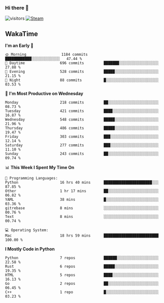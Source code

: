 ### Hi there 👋

![visitors](https://visitor-badge.glitch.me/badge?page_id=zhourunlai)
[![Steam](https://img.shields.io/badge/dynamic/json?url=https%3A%2F%2Fapi.swo.moe%2Fstats%2Fsteamgames%2F76561198285156854&query=count&color=0b1a37&label=Steam&labelColor=134375&logo=steam&suffix=+games&cacheSeconds=3600)](http://steamcommunity.com/profiles/76561198285156854)

## WakaTime
<!--START_SECTION:waka-->
**I'm an Early 🐤** 

```text
🌞 Morning                1184 commits        ████████████░░░░░░░░░░░░░   47.44 % 
🌆 Daytime                696 commits         ███████░░░░░░░░░░░░░░░░░░   27.88 % 
🌃 Evening                528 commits         █████░░░░░░░░░░░░░░░░░░░░   21.15 % 
🌙 Night                  88 commits          █░░░░░░░░░░░░░░░░░░░░░░░░   03.53 % 
```
📅 **I'm Most Productive on Wednesday** 

```text
Monday                   218 commits         ██░░░░░░░░░░░░░░░░░░░░░░░   08.73 % 
Tuesday                  421 commits         ████░░░░░░░░░░░░░░░░░░░░░   16.87 % 
Wednesday                548 commits         █████░░░░░░░░░░░░░░░░░░░░   21.96 % 
Thursday                 486 commits         █████░░░░░░░░░░░░░░░░░░░░   19.47 % 
Friday                   303 commits         ███░░░░░░░░░░░░░░░░░░░░░░   12.14 % 
Saturday                 277 commits         ███░░░░░░░░░░░░░░░░░░░░░░   11.10 % 
Sunday                   243 commits         ██░░░░░░░░░░░░░░░░░░░░░░░   09.74 % 
```


📊 **This Week I Spent My Time On** 

```text
💬 Programming Languages: 
Python                   16 hrs 40 mins      ██████████████████████░░░   87.85 % 
Other                    1 hr 17 mins        ██░░░░░░░░░░░░░░░░░░░░░░░   06.82 % 
YAML                     38 mins             █░░░░░░░░░░░░░░░░░░░░░░░░   03.36 % 
gitrebase                8 mins              ░░░░░░░░░░░░░░░░░░░░░░░░░   00.76 % 
Text                     8 mins              ░░░░░░░░░░░░░░░░░░░░░░░░░   00.74 % 

💻 Operating System: 
Mac                      18 hrs 59 mins      █████████████████████████   100.00 % 
```

**I Mostly Code in Python** 

```text
Python                   7 repos             ██████░░░░░░░░░░░░░░░░░░░   22.58 % 
Rust                     6 repos             █████░░░░░░░░░░░░░░░░░░░░   19.35 % 
HTML                     5 repos             ████░░░░░░░░░░░░░░░░░░░░░   16.13 % 
Go                       2 repos             ██░░░░░░░░░░░░░░░░░░░░░░░   06.45 % 
C++                      1 repo              █░░░░░░░░░░░░░░░░░░░░░░░░   03.23 % 
```




<!--END_SECTION:waka-->
